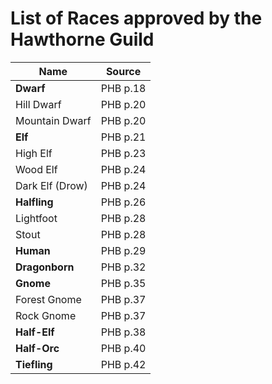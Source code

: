 # List of Races approved by the Hawthorne Guild

| Name            | Source   |
|-----------------|----------|
| **Dwarf**       | PHB p.18 |
| Hill Dwarf      | PHB p.20 |
| Mountain Dwarf  | PHB p.20 |
| **Elf**         | PHB p.21 |
| High Elf        | PHB p.23 |
| Wood Elf        | PHB p.24 |
| Dark Elf (Drow) | PHB p.24 |
| **Halfling**    | PHB p.26 |
| Lightfoot       | PHB p.28 |
| Stout           | PHB p.28 |
| **Human**       | PHB p.29 |
| **Dragonborn**  | PHB p.32 |
| **Gnome**       | PHB p.35 |
| Forest Gnome    | PHB p.37 |
| Rock Gnome      | PHB p.37 |
| **Half-Elf**    | PHB p.38 |
| **Half-Orc**    | PHB p.40 |
| **Tiefling**    | PHB p.42 |
